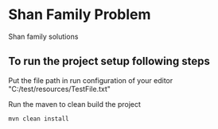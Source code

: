 # Shan Family Problem

Shan family solutions

## To run the project setup following steps

Put the file path in run configuration of your editor "C:/test/resources/TestFile.txt"

Run the maven to clean build the project

```
mvn clean install
```

